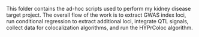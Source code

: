 This folder contains the ad-hoc scripts used to perform my kidney disease target project. The overall flow of the work is to extract GWAS index loci, run conditional regression to extract additional loci, integrate QTL signals, collect data for colocalization algorithms, and run the HYPrColoc algorithm. 
